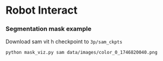 # Robot Interact



### Segmentation mask example

Download sam vit h checkpoint to `3p/sam_ckpts`

```
python mask_viz.py sam data/images/color_0_1746820040.png
```